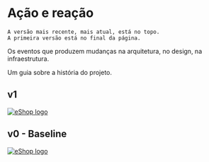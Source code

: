 # Ação e reação 


```
A versão mais recente, mais atual, está no topo.
A primeira versão está no final da página.
```

Os eventos que produzem mudanças na arquitetura, no design, na infraestrutura. 

Um guia sobre a história do projeto.


## v1
<a href="https://raw.githubusercontent.com/luizcarlosfaria/eshop-cloudnative/main/docs/assets/EShop-Cloud-Native-AcaoReacao01.png">
   <img src="https://github.com/luizcarlosfaria/eshop-cloudnative/raw/main/docs/assets/EShop-Cloud-Native-AcaoReacao01.png" alt="eShop logo" title="eShopOnContainers" align="center" />
</a>


## v0 - Baseline

<a href="https://raw.githubusercontent.com/luizcarlosfaria/eshop-cloudnative/main/docs/assets/EShop-Cloud-Native-AcaoReacao00.png">
   <img src="https://github.com/luizcarlosfaria/eshop-cloudnative/raw/main/docs/assets/EShop-Cloud-Native-AcaoReacao00.png" alt="eShop logo" title="eShopOnContainers" align="center" />
</a>

